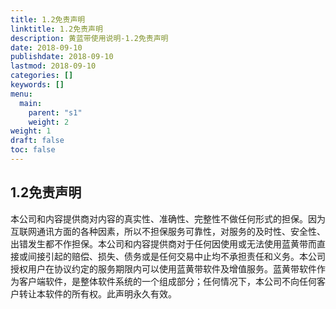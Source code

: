 ```yaml
---
title: 1.2免责声明
linktitle: 1.2免责声明
description: 黄蓝带使用说明-1.2免责声明
date: 2018-09-10
publishdate: 2018-09-10
lastmod: 2018-09-10
categories: []
keywords: []
menu:
  main:
    parent: "s1"
    weight: 2
weight: 1
draft: false
toc: false
---
```

## 1.2免责声明

本公司和内容提供商对内容的真实性、准确性、完整性不做任何形式的担保。因为互联网通讯方面的各种因素，所以不担保服务可靠性，对服务的及时性、安全性、出错发生都不作担保。本公司和内容提供商对于任何因使用或无法使用蓝黄带而直接或间接引起的赔偿、损失、债务或是任何交易中止均不承担责任和义务。本公司授权用户在协议约定的服务期限内可以使用蓝黄带软件及增值服务。蓝黄带软件作为客户端软件，是整体软件系统的一个组成部分；任何情况下，本公司不向任何客户转让本软件的所有权。此声明永久有效。

